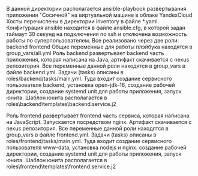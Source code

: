 В данной директории располагается ansible-playbook развертывания приложения "Сосичной" на виртуальной машине в облаке YandexCloud
Хосты перечислены в директории inventory в файле *.yaml.
Конфигурация ansible находится в файле ansible.cfg, в которой задан таймаут 30 секунд на подключения по ssh и отключена возможность работы по суперпользователем.
Все реализовано через две роли:
backend
frontend
Общие переменные для работы плэйбука находятся в group_vars/all.yml
Роль backend развертывает backend часть приложения, которая написана на Java, артифакт скачивается с nexus репозитория. Все переменные данной роли находятся в group_vars в файле backend.yml.
Задачи (tasks) описаны в roles/backend/tasks/main.yml. Туда входит создание сервисного пользователя backend, установка open-jdk-16, создание рабочей директории,
создание systemd unit для работы приложения, запуск юнита. Шаблон юнита располагается в roles\backend\templates\backend.service.j2

Роль frontend развертывает frontend часть сервиса, которая написана на JavaScript. Запускается посредством nginx. Артифакт скачивается с nexus репозитория. Все переменные данной роли находятся в group_vars в файле frontend.yml.
Задачи (tasks) описаны в roles/frontend/tasks/main.yml. Туда входит создание сервисного пользователя www-data, установка nodejs и nginx. создание рабочей директории,
создание systemd unit для работы приложения, запуск юнита. Шаблон юнита располагается в roles\frontend\templates\frontend.service.j2

